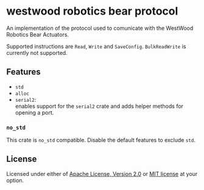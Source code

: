 # westwood robotics bear protocol

An implementation of the protocol used to comunicate with the WestWood Robotics Bear Actuators.

Supported instructions are `Read`, `Write` and `SaveConfig`. `BulkReadWrite` is currently not supported.

## Features
- `std`
- `alloc`
- `serial2`:  
  enables support for the `serial2` crate and adds helper methods for opening a port.

### `no_std`
This crate is `no_std` compatible. Disable the default features to exclude `std`.

## License
Licensed under either of <a href="LICENSE-APACHE">Apache License, Version
2.0</a> or <a href="LICENSE-MIT">MIT license</a> at your option.

